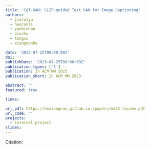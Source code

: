 ```yaml
---
title: 'CgT-GAN: CLIP-guided Text GAN for Image Captioning'
authors:
  - jiaruiyu
  - haoranli
  - yanbinhao
  - binzhu
  - tongxu
  - xiangnanhe

date: '2023-07-25T00:00:00Z'
doi: ''
publishDate: '2023-07-25T00:00:00Z'
publication_types: ['1']
publication: In ACM MM 2023 
publication_short: In ACM MM 2023 

abstract: ""
featured: true

links:

url_pdf: https://hexiangnan.github.io./papers/mm23-tocome.pdf
url_code: ''
projects:
  - internal-project
slides:
---
```




Citation:
